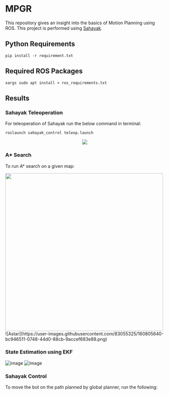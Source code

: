 # MPGR

This repository gives an insight into the basics of Motion Planning using ROS. This project is performed using [Sahayak](https://github.com/IvLabs/Sahayak-v3).

## Python Requirements
``` shell
pip install -r requirement.txt
```

## Required ROS Packages
``` shell
xargs sudo apt install < ros_requirements.txt
```

## Results

### Sahayak Teleoperation
For teleoperation of Sahayak run the below command in terminal:

```shell
roslaunch sahayak_control teleop.launch
```

<p align="center">
  <img src= "https://user-images.githubusercontent.com/83055325/160807783-ba8521bf-5bdc-4819-b19d-33134c7983d4.gif">
</p>

### A* Search
To run A* search on a given map:

<img src = "https://user-images.githubusercontent.com/83055325/160805615-a1b44fbf-f9b4-468e-9c4d-5b85fbababde.png" height = "500">
<!-- ![A_Implementation](https://user-images.githubusercontent.com/83055325/160805615-a1b44fbf-f9b4-468e-9c4d-5b85fbababde.png) -->
![Astar](https://user-images.githubusercontent.com/83055325/160805640-bc946511-0748-44d0-88cb-9accef683e88.png)


### State Estimation using EKF

![image](https://user-images.githubusercontent.com/83055325/160806997-63f84ee2-a393-423b-a014-ad0fac8f8aff.png)  ![image](https://user-images.githubusercontent.com/83055325/160807088-46e4a05f-a57c-47b7-bb1e-c287b9cf73ac.png)


### Sahayak Control

To move the bot on the path planned by global planner, run the following:
